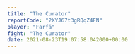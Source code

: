 ```yaml
---
title: "The Curator"
reportCode: "2XYJ67t3gRQqZ4FN"
player: "Farfä"
fight: "The Curator"
date: 2021-08-23T19:07:58.042000+00:00
---
```

